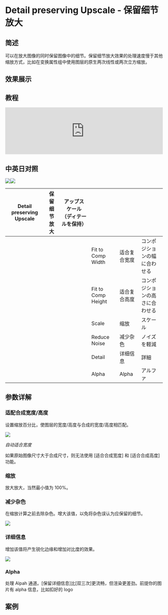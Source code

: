 # Detail preserving Upscale - 保留细节放大

## 简述

可以在放大图像的同时保留图像中的细节。保留细节放大效果的处理速度慢于其他缩放方式，比如在变换属性组中使用图层的原生两次线性或两次立方缩放。

## 效果展示

## 教程

<iframe src="https://player.bilibili.com/player.html?bvid=BV1e34y1X7Vj&page=72&high_quality=1" width="100%" allowfullscreen="allowfullscreen" frameborder="0"></iframe>

## 中英日对照

![](https://mir.yuelili.com/wp-content/uploads/user/AE/effects/AE-Effects-Distort-Detail_preserving_Upscale.png)![](https://mir.yuelili.com/wp-content/uploads/user/AE/effects/AE-Effects-Distort-Detail_preserving_Upscale_cn.png)

| Detail preserving Upscale | 保留细节放大 | アップスケール（ディテールを保持） |                    |              |                                |
| ------------------------- | ------------ | ---------------------------------- | ------------------ | ------------ | ------------------------------ |
|                           |              |                                    | Fit to Comp Width  | 适合复合宽度 | コンポジションの幅に合わせる   |
|                           |              |                                    | Fit to Comp Height | 适合复合高度 | コンポジションの高さに合わせる |
|                           |              |                                    | Scale              | 缩放         | スケール                       |
|                           |              |                                    | Reduce Noise       | 减少杂色     | ノイズを軽減                   |
|                           |              |                                    | Detail             | 详细信息     | 詳細                           |
|                           |              |                                    | Alpha              | Alpha        | アルファ                       |

## 参数详解

### 适配合成宽度/高度

设置缩放百分比，使图层的宽度/高度与合成的宽度/高度相匹配。

![](https://cdn.yuelili.com/20211225191736.png)

_自动适合宽度_

如果原始图像尺寸大于合成尺寸，则无法使用 [适合合成宽度] 和 [适合合成高度] 功能。

### 缩放

放大放大，当然最小值为 100%。

### 减少杂色

在缩放计算之前去除杂色。增大该值，以免将杂色误认为应保留的细节。

![](https://cdn.yuelili.com/20211225192033.png)

### 详细信息

增加该值将产生锐化边缘和增加对比度的效果。

![](https://cdn.yuelili.com/20211225192318.png)

### Alpha

处理 Alpah 通道。[保留详细信息]比[双三次]更流畅，但渲染更差劲。前提你的图片有 alpha 信息，比如扣好的 logo

## 案例
